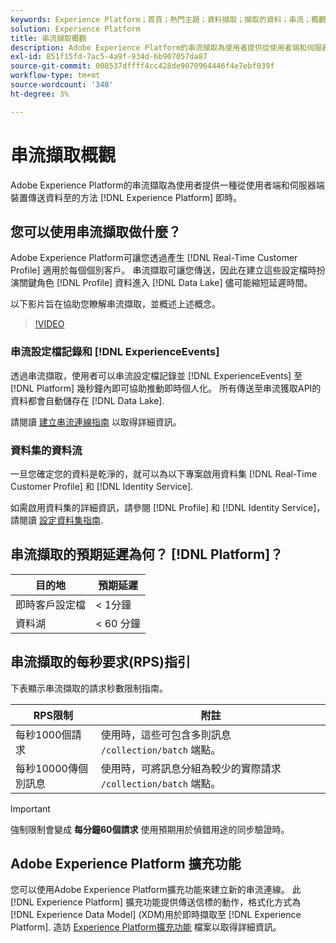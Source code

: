 ```yaml
---
keywords: Experience Platform；首頁；熱門主題；資料擷取；擷取的資料；串流；概觀；串流擷取；延遲；串流延遲；
solution: Experience Platform
title: 串流擷取概觀
description: Adobe Experience Platform的串流擷取為使用者提供從使用者端和伺服器端裝置傳送資料以即時Experience Platform的方法。
exl-id: 851f15fd-7ac5-4a9f-934d-6b907057da87
source-git-commit: 008537dffff4cc428de9070964446f4e7ebf039f
workflow-type: tm+mt
source-wordcount: '348'
ht-degree: 3%

---
```


# 串流擷取概觀

Adobe Experience Platform的串流擷取為使用者提供一種從使用者端和伺服器端裝置傳送資料至的方法 [!DNL Experience Platform] 即時。

## 您可以使用串流擷取做什麼？

Adobe Experience Platform可讓您透過產生 [!DNL Real-Time Customer Profile] 適用於每個個別客戶。 串流擷取可讓您傳送，因此在建立這些設定檔時扮演關鍵角色 [!DNL Profile] 資料進入 [!DNL Data Lake] 儘可能縮短延遲時間。

以下影片旨在協助您瞭解串流擷取，並概述上述概念。

>[!VIDEO](https://video.tv.adobe.com/v/28425?quality=12&learn=on)

### 串流設定檔記錄和 [!DNL ExperienceEvents]

透過串流擷取，使用者可以串流設定檔記錄並 [!DNL ExperienceEvents] 至 [!DNL Platform] 幾秒鐘內即可協助推動即時個人化。 所有傳送至串流獲取API的資料都會自動儲存在 [!DNL Data Lake].

請閱讀 [建立串流連線指南](../tutorials/create-streaming-connection.md) 以取得詳細資訊。

### 資料集的資料流

一旦您確定您的資料是乾淨的，就可以為以下專案啟用資料集 [!DNL Real-Time Customer Profile] 和 [!DNL Identity Service].

如需啟用資料集的詳細資訊，請參閱 [!DNL Profile] 和 [!DNL Identity Service]，請閱讀 [設定資料集指南](../../profile/tutorials/dataset-configuration.md).

## 串流擷取的預期延遲為何？ [!DNL Platform]？

| 目的地 | 預期延遲 |
| --------- | ---------------- |
| 即時客戶設定檔 | &lt; 1分鐘 |
| 資料湖 | &lt; 60 分鐘 |

## 串流擷取的每秒要求(RPS)指引

下表顯示串流擷取的請求秒數限制指南。

| RPS限制 | 附註 |
| --- | --- |
| 每秒1000個請求 | 使用時，這些可包含多則訊息 `/collection/batch` 端點。 |
| 每秒10000傳個別訊息 | 使用時，可將訊息分組為較少的實際請求 `/collection/batch` 端點。 |

>[!IMPORTANT]
>
>強制限制會變成 **每分鐘60個請求** 使用預期用於偵錯用途的同步驗證時。

## Adobe Experience Platform 擴充功能

您可以使用Adobe Experience Platform擴充功能來建立新的串流連線。 此 [!DNL Experience Platform] 擴充功能提供傳送信標的動作，格式化方式為 [!DNL Experience Data Model] (XDM)用於即時擷取至 [!DNL Experience Platform]. 造訪 [Experience Platform擴充功能](../../tags/extensions/client/web-sdk/overview.md) 檔案以取得詳細資訊。
